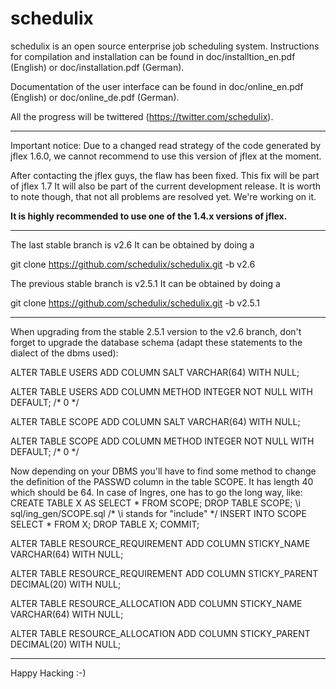 schedulix
=========

schedulix is an open source enterprise job scheduling system.
Instructions for compilation and installation can be found in doc/installtion_en.pdf (English)
or doc/installation.pdf (German).

Documentation of the user interface can be found in doc/online_en.pdf (English) or
doc/online_de.pdf (German).

All the progress will be twittered (https://twitter.com/schedulix).

-------------------------------------------------------------------------------------------

Important notice:
Due to a changed read strategy of the code generated by jflex 1.6.0, we cannot recommend
to use this version of jflex at the moment.

After contacting the jflex guys, the flaw has been fixed. This fix will be part of jflex 1.7
It will also be part of the current development release.
It is worth to note though, that not all problems are resolved yet. We're working on it.

**It is highly recommended to use one of the 1.4.x versions of jflex.**

-------------------------------------------------------------------------------------------

The last stable branch is v2.6
It can be obtained by doing a

git clone https://github.com/schedulix/schedulix.git -b v2.6

The previous stable branch is v2.5.1
It can be obtained by doing a

git clone https://github.com/schedulix/schedulix.git -b v2.5.1

-------------------------------------------------------------------------------------------

When upgrading from the stable 2.5.1 version to the v2.6 branch,
don't forget to upgrade the database schema (adapt these statements to the dialect of
the dbms used):

ALTER TABLE USERS
ADD COLUMN SALT VARCHAR(64) WITH NULL;

ALTER TABLE USERS
ADD COLUMN METHOD INTEGER NOT NULL WITH DEFAULT; /* 0 */

ALTER TABLE SCOPE
ADD COLUMN SALT VARCHAR(64) WITH NULL;

ALTER TABLE SCOPE
ADD COLUMN METHOD INTEGER NOT NULL WITH DEFAULT; /* 0 */

Now depending on your DBMS you'll have to find some method to change the definition
of the PASSWD column in the table SCOPE. It has length 40 which should be 64.
In case of Ingres, one has to go the long way, like:
CREATE TABLE X AS SELECT * FROM SCOPE;
DROP TABLE SCOPE;
\i sql/ing_gen/SCOPE.sql  /* \i stands for "include" */
INSERT INTO SCOPE SELECT * FROM X;
DROP TABLE X;
COMMIT;

ALTER TABLE RESOURCE_REQUIREMENT
ADD COLUMN STICKY_NAME VARCHAR(64) WITH NULL;

ALTER TABLE RESOURCE_REQUIREMENT
ADD COLUMN STICKY_PARENT DECIMAL(20) WITH NULL;

ALTER TABLE RESOURCE_ALLOCATION
ADD COLUMN STICKY_NAME VARCHAR(64) WITH NULL;

ALTER TABLE RESOURCE_ALLOCATION
ADD COLUMN STICKY_PARENT DECIMAL(20) WITH NULL;

-------------------------------------------------------------------------------------------

Happy Hacking :-)
